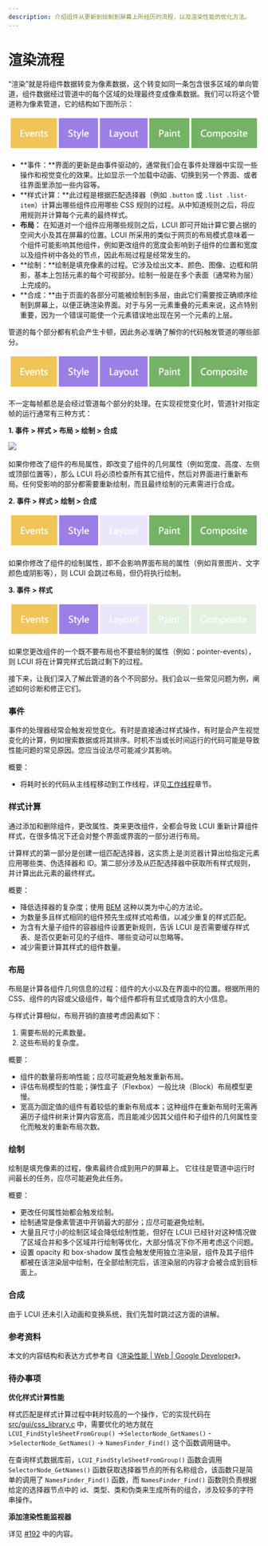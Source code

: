 ```yaml
---
description: 介绍组件从更新到绘制到屏幕上所经历的流程，以及渲染性能的优化方法。
---
```


# 渲染流程

“渲染”就是将组件数据转变为像素数据，这个转变如同一条包含很多区域的单向管道，组件数据经过管道中的每个区域的处理最终变成像素数据。我们可以将这个管道称为像素管道，它的结构如下图所示：

![&#x50CF;&#x7D20;&#x7BA1;&#x9053;&#x7684;&#x5404;&#x4E2A;&#x533A;&#x57DF;](../.gitbook/assets/pixel-pipe.png)

* **事件：**界面的更新是由事件驱动的，通常我们会在事件处理器中实现一些操作和视觉变化的效果。比如显示一个加载中动画、切换到另一个界面、或者往界面里添加一些内容等。
* **样式计算：**此过程是根据匹配选择器（例如 `.button` 或 `.list .list-item`）计算出哪些组件应用哪些 CSS 规则的过程。从中知道规则之后，将应用规则并计算每个元素的最终样式。
* **布局：** 在知道对一个组件应用哪些规则之后，LCUI 即可开始计算它要占据的空间大小及其在屏幕的位置。LCUI 所采用的类似于网页的布局模式意味着一个组件可能影响其他组件，例如更改组件的宽度会影响到子组件的位置和宽度以及组件树中各处的节点，因此布局过程是经常发生的。
* **绘制：**绘制是填充像素的过程。它涉及绘出文本、颜色、图像、边框和阴影，基本上包括元素的每个可视部分。绘制一般是在多个表面（通常称为层）上完成的。
* **合成：**由于页面的各部分可能被绘制到多层，由此它们需要按正确顺序绘制到屏幕上，以便正确渲染界面。对于与另一元素重叠的元素来说，这点特别重要，因为一个错误可能使一个元素错误地出现在另一个元素的上层。

管道的每个部分都有机会产生卡顿，因此务必准确了解你的代码触发管道的哪些部分。

![](../.gitbook/assets/pixel-pipe.png)

不一定每帧都总是会经过管道每个部分的处理。在实现视觉变化时，管道针对指定帧的运行通常有三种方式：

**1. 事件 &gt; 样式 &gt; 布局 &gt; 绘制 &gt; 合成**

![](https://gblobscdn.gitbook.com/assets%2F-MJ04kFHYqrADYVyG9qI%2F-MTaJ0EBiSdYrmq6i3xw%2F-MTddiKDTZdSNnC3w8l5%2Fpixel-pipe.png?alt=media&token=2240c3ab-df38-4df2-a760-c5675f381666)

如果你修改了组件的布局属性，即改变了组件的几何属性（例如宽度、高度、左侧或顶部位置等），那么 LCUI 将必须检查所有其它组件，然后对界面进行重新布局。任何受影响的部分都需要重新绘制，而且最终绘制的元素需进行合成。

**2. 事件 &gt; 样式 &gt; 绘制 &gt; 合成**

![](../.gitbook/assets/pixel-pipe-without-layout.png)

如果你修改了组件的绘制属性，即不会影响界面布局的属性（例如背景图片、文字颜色或阴影等），则 LCUI 会跳过布局，但仍将执行绘制。

**3. 事件 &gt; 样式**

![](../.gitbook/assets/pixel-pipe-3.png)

如果您更改组件的一个既不要布局也不要绘制的属性（例如：pointer-events），则 LCUI 将在计算完样式后跳过剩下的过程。

接下来，让我们深入了解此管道的各个不同部分。我们会以一些常见问题为例，阐述如何诊断和修正它们。

### 事件

事件的处理器经常会触发视觉变化。有时是直接通过样式操作，有时是会产生视觉变化的计算，例如搜索数据或将其排序。时机不当或长时间运行的代码可能是导致性能问题的常见原因。您应当设法尽可能减少其影响。

概要：

* 将耗时长的代码从主线程移动到工作线程，详见[工作线程](../app/worker.md)章节。

### 样式计算

通过添加和删除组件，更改属性、类来更改组件，全都会导致 LCUI 重新计算组件样式，在很多情况下还会对整个界面或界面的一部分进行布局。

计算样式的第一部分是创建一组匹配选择器，这实质上是浏览器计算出给指定元素应用哪些类、伪选择器和 ID。第二部分涉及从匹配选择器中获取所有样式规则，并计算出此元素的最终样式。

概要：

* 降低选择器的复杂度；使用 [BEM](http://getbem.com/introduction/) 这种以类为中心的方法论。
* 为数量多且样式相同的组件预先生成样式哈希值，以减少重复的样式匹配。
* 为含有大量子组件的容器组件设置更新规则，告诉 LCUI 是否需要缓存样式表、是否仅更新可见的子组件、哪些变动可以忽略等。
* 减少需要计算其样式的组件数量。

### 布局

布局是计算各组件几何信息的过程：组件的大小以及在界面中的位置。根据所用的 CSS、组件的内容或父级组件，每个组件都将有显式或隐含的大小信息。

与样式计算相似，布局开销的直接考虑因素如下：

1. 需要布局的元素数量。
2. 这些布局的复杂度。

概要：

* 组件的数量将影响性能；应尽可能避免触发重新布局。
* 评估布局模型的性能；弹性盒子（Flexbox）一般比块（Block）布局模型更慢。
* 宽高为固定值的组件有着较低的重新布局成本；这种组件在重新布局时无需再遍历子组件树来计算内容宽高，而且能减少因其父组件和子组件的几何属性变化而触发的重新布局次数。

### 绘制

绘制是填充像素的过程，像素最终合成到用户的屏幕上。 它往往是管道中运行时间最长的任务，应尽可能避免此任务。

概要：

* 更改任何属性始都会触发绘制。
* 绘制通常是像素管道中开销最大的部分；应尽可能避免绘制。
* 大量且尺寸小的绘制区域会降低绘制性能，但好在 LCUI 已经针对这种情况做了区域合并和多个区域并行绘制等优化，大部分情况下你不用考虑这个问题。
* 设置 opacity 和 box-shadow 属性会触发使用独立渲染层，组件及其子组件都被在该渲染层中绘制，在全部绘制完后，该渲染层的内容才会被合成到目标面上。

### 合成

由于 LCUI 还未引入动画和变换系统，我们先暂时跳过这方面的讲解。

### 参考资料

本文的内容结构和表达方式参考自《[渲染性能 \| Web \| Google Developer](https://developers.google.cn/web/fundamentals/performance/rendering)》。

### 待办事项

**优化样式计算性能**

样式匹配是样式计算过程中耗时较高的一个操作，它的实现代码在 [src/gui/css\_library.c](https://github.com/lc-soft/LCUI/blob/345031d74ca65225ec3623e0c92d448f54f5052b/src/gui/css_library.c#L1383-L1423) 中，需要优化的地方就在 `LCUI_FindStyleSheetFromGroup()`  -&gt;`SelectorNode_GetNames()` -&gt;`SelectorNode_GetNames()`  -&gt; `NamesFinder_Find()` 这个函数调用链中。

在查询样式数据库前，`LCUI_FindStyleSheetFromGroup()` 函数会调用 `SelectorNode_GetNames()` 函数获取选择器节点的所有名称组合，该函数只是简单的调用了 `NamesFinder_Find()` 函数，而 `NamesFinder_Find()` 函数则负责根据给定的选择器节点中的 id、类型、类和伪类来生成所有的组合，涉及较多的字符串操作。

**添加渲染性能监视器**

详见 [\#192](https://github.com/lc-soft/LCUI/issues/192) 中的内容。



